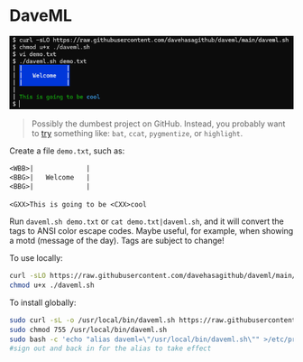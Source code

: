 # DaveML

<img alt="screenshot" src="./sample.png" />

> Possibly the dumbest project on GitHub.
> Instead, you probably want to
> [try](https://stackoverflow.com/questions/7851134/syntax-highlighting-colorizing-cat)
> something like: `bat`, `ccat`, `pygmentize`, or `highlight`.

Create a file `demo.txt`, such as:

```text
<WBB>|             |
<BBG>|   Welcome   |
<BBG>|             |

<GXX>This is going to be <CXX>cool
```

Run `daveml.sh demo.txt` or `cat demo.txt|daveml.sh`,
and it will convert the tags to ANSI color escape codes.
Maybe useful, for example, when showing a motd (message of the day).
Tags are subject to change!

To use locally:
```bash
curl -sLO https://raw.githubusercontent.com/davehasagithub/daveml/main/daveml.sh
chmod u+x ./daveml.sh
```

To install globally:
```bash
sudo curl -sL -o /usr/local/bin/daveml.sh https://raw.githubusercontent.com/davehasagithub/daveml/main/daveml.sh
sudo chmod 755 /usr/local/bin/daveml.sh
sudo bash -c 'echo "alias daveml=\"/usr/local/bin/daveml.sh\"" >/etc/profile.d/daveml-alias.sh'
#sign out and back in for the alias to take effect
```
